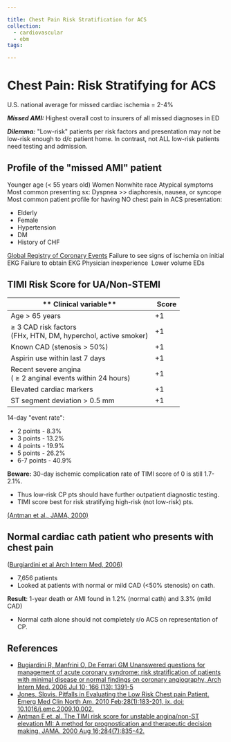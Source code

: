 ```yaml
---

title: Chest Pain Risk Stratification for ACS
collection:
  - cardiovascular
  - ebm
tags:

---
```




# Chest Pain: Risk Stratifying for ACS

U.S. national average for missed cardiac ischemia = 2-4%

***Missed AMI:*** Highest overall cost to insurers of all missed diagnoses in ED

***Dilemma:*** "Low-risk" patients per risk factors and presentation may not be low-risk enough to d/c patient home. In contrast, not ALL low-risk patients need testing and admission.

## Profile of the "missed AMI" patient

Younger age (&lt; 55 years old)
Women
Nonwhite race
Atypical symptoms
Most common presenting sx: Dyspnea &gt;&gt; diaphoresis, nausea, or syncope
Most common patient profile for having NO chest pain in ACS presentation: 
-   Elderly
-   Female
-   Hypertension
-   DM
-   History of CHF

[Global Registry of Coronary Events](http://www.outcomes-umassmed.org/grace/)
Failure to see signs of ischemia on initial EKG
Failure to obtain EKG
Physician inexperience 
Lower volume EDs

## TIMI Risk Score for UA/Non-STEMI 

| ** Clinical variable**                   |  **Score** |
|------------------------------------------|------------|
| Age &gt; 65 years                        | +1         |
| ≥ 3 CAD risk factors<br />(FHx, HTN, DM, hyperchol, active smoker)                   | +1         |
| Known CAD (stenosis &gt; 50%)            | +1         |
| Aspirin use within last 7 days           | +1         |
| Recent severe angina<br>( ≥ 2 anginal events within 24 hours)                  | +1         |
| Elevated cardiac markers                 | +1         |
| ST segment deviation &gt; 0.5 mm         | +1         |

14-day <span class="aglmd-moreinfo ui-moreinfo" data-iid="53aa2472d35d3ae92e001551">"event rate"</span>:
-   2 points - 8.3%
-   3 points - 13.2%
-   4 points - 19.9%
-   5 points - 26.2%
-   6-7 points - 40.9%

**Beware:** 30-day ischemic complication rate of TIMI score of 0 is still 1.7-2.1%. 

-   Thus low-risk CP pts should have further outpatient diagnostic testing. 
-   TIMI score best for risk stratifying high-risk (not low-risk) pts. 

[(Antman et al., JAMA, 2000)](https://www.ncbi.nlm.nih.gov/pubmed/10938172)

## Normal cardiac cath patient who presents with chest pain

([Burgiardini et al Arch Intern Med, 2006](http://archinte.jamanetwork.com/article.aspx?articleid=410613)[)](https://www.ncbi.nlm.nih.gov/pubmed/?term=Burgiardini+Arch+Intern+Med+2006)

-   7,656 patients
-   Looked at patients with normal or mild CAD (&lt;50% stenosis) on cath. 

**Result**: 1-year death or AMI found in 1.2% (normal cath) and 3.3% (mild CAD)
-   Normal cath alone should not completely r/o ACS on representation of CP.

## References

-   [Bugiardini R, Manfrini O, De Ferrari GM Unanswered questions for management of acute coronary syndrome: risk stratification of patients with minimal disease or normal findings on coronary angiography, Arch Intern Med. 2006 Jul 10; 166 (13): 1391-5](http://archinte.jamanetwork.com/article.aspx?articleid=410613)
-   [Jones, Slovis. Pitfalls in Evaluating the Low Risk Chest pain Patient. Emerg Med Clin North Am. 2010 Feb;28(1):183-201, ix. doi: 10.1016/j.emc.2009.10.002.](http://www.ncbi.nlm.nih.gov/pubmed/19945606)
-   [Antman E et. al. The TIMI risk score for unstable angina/non-ST elevation MI: A method for prognostication and therapeutic decision making. JAMA. 2000 Aug 16;284(7):835-42.](http://www.ncbi.nlm.nih.gov/pubmed/10938172)
